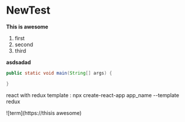 # NewTest

**This is awesome**

1. first
2. second
3. third

**asdsadad**

```java
public static void main(String[] args) {

}

```

react with redux template
: npx create-react-app app_name --template redux

![term](https://thisis awesome)


